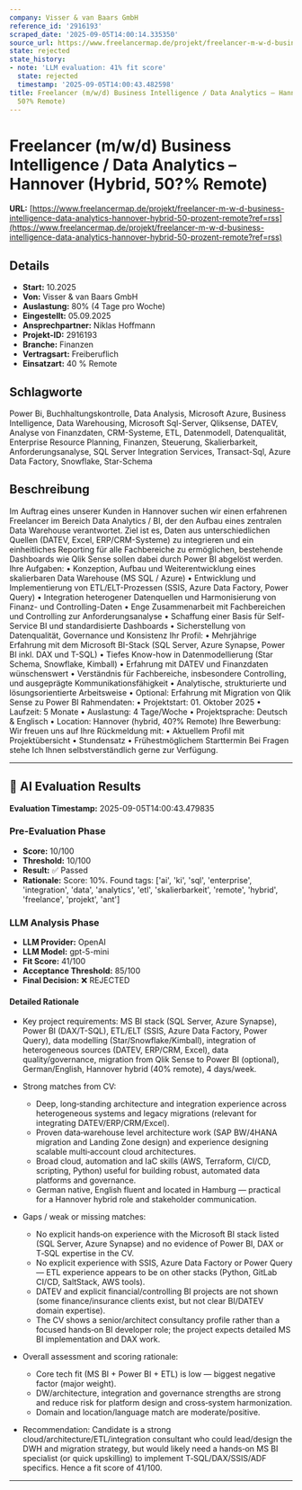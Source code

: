 ```yaml
---
company: Visser & van Baars GmbH
reference_id: '2916193'
scraped_date: '2025-09-05T14:00:14.335350'
source_url: https://www.freelancermap.de/projekt/freelancer-m-w-d-business-intelligence-data-analytics-hannover-hybrid-50-prozent-remote?ref=rss
state: rejected
state_history:
- note: 'LLM evaluation: 41% fit score'
  state: rejected
  timestamp: '2025-09-05T14:00:43.482598'
title: Freelancer (m/w/d) Business Intelligence / Data Analytics – Hannover (Hybrid,
  50?% Remote)
---
```



# Freelancer (m/w/d) Business Intelligence / Data Analytics – Hannover (Hybrid, 50?% Remote)
**URL:** [https://www.freelancermap.de/projekt/freelancer-m-w-d-business-intelligence-data-analytics-hannover-hybrid-50-prozent-remote?ref=rss](https://www.freelancermap.de/projekt/freelancer-m-w-d-business-intelligence-data-analytics-hannover-hybrid-50-prozent-remote?ref=rss)
## Details
- **Start:** 10.2025
- **Von:** Visser & van Baars GmbH
- **Auslastung:** 80% (4 Tage pro Woche)
- **Eingestellt:** 05.09.2025
- **Ansprechpartner:** Niklas Hoffmann
- **Projekt-ID:** 2916193
- **Branche:** Finanzen
- **Vertragsart:** Freiberuflich
- **Einsatzart:** 40
                                                % Remote

## Schlagworte
Power Bi, Buchhaltungskontrolle, Data Analysis, Microsoft Azure, Business Intelligence, Data Warehousing, Microsoft Sql-Server, Qliksense, DATEV, Analyse von Finanzdaten, CRM-Systeme, ETL, Datenmodell, Datenqualität, Enterprise Resource Planning, Finanzen, Steuerung, Skalierbarkeit, Anforderungsanalyse, SQL Server Integration Services, Transact-Sql, Azure Data Factory, Snowflake, Star-Schema

## Beschreibung
Im Auftrag eines unserer Kunden in Hannover suchen wir einen erfahrenen Freelancer im Bereich Data Analytics / BI, der den Aufbau eines zentralen Data Warehouse verantwortet. Ziel ist es, Daten aus unterschiedlichen Quellen (DATEV, Excel, ERP/CRM-Systeme) zu integrieren und ein einheitliches Reporting für alle Fachbereiche zu ermöglichen, bestehende Dashboards wie Qlik Sense sollen dabei durch Power BI abgelöst werden.
Ihre Aufgaben:
• Konzeption, Aufbau und Weiterentwicklung eines skalierbaren Data Warehouse (MS SQL / Azure)
• Entwicklung und Implementierung von ETL/ELT-Prozessen (SSIS, Azure Data Factory, Power Query)
• Integration heterogener Datenquellen und Harmonisierung von Finanz- und Controlling-Daten
• Enge Zusammenarbeit mit Fachbereichen und Controlling zur Anforderungsanalyse
• Schaffung einer Basis für Self-Service BI und standardisierte Dashboards
• Sicherstellung von Datenqualität, Governance und Konsistenz
Ihr Profil:
• Mehrjährige Erfahrung mit dem Microsoft BI-Stack (SQL Server, Azure Synapse, Power BI inkl. DAX und T-SQL)
• Tiefes Know-how in Datenmodellierung (Star Schema, Snowflake, Kimball)
• Erfahrung mit DATEV und Finanzdaten wünschenswert
• Verständnis für Fachbereiche, insbesondere Controlling, und ausgeprägte Kommunikationsfähigkeit
• Analytische, strukturierte und lösungsorientierte Arbeitsweise
• Optional: Erfahrung mit Migration von Qlik Sense zu Power BI
Rahmendaten:
• Projektstart: 01. Oktober 2025
• Laufzeit: 5 Monate
• Auslastung: 4 Tage/Woche
• Projektsprache: Deutsch & Englisch
• Location: Hannover (hybrid, 40?% Remote)
Ihre Bewerbung:
Wir freuen uns auf Ihre Rückmeldung mit:
• Aktuellem Profil mit Projektübersicht
• Stundensatz
• Frühestmöglichem Starttermin
Bei Fragen stehe Ich Ihnen selbstverständlich gerne zur Verfügung.

---

## 🤖 AI Evaluation Results

**Evaluation Timestamp:** 2025-09-05T14:00:43.479835

### Pre-Evaluation Phase
- **Score:** 10/100
- **Threshold:** 10/100
- **Result:** ✅ Passed
- **Rationale:** Score: 10%. Found tags: ['ai', 'ki', 'sql', 'enterprise', 'integration', 'data', 'analytics', 'etl', 'skalierbarkeit', 'remote', 'hybrid', 'freelance', 'projekt', 'ant']

### LLM Analysis Phase
- **LLM Provider:** OpenAI
- **LLM Model:** gpt-5-mini
- **Fit Score:** 41/100
- **Acceptance Threshold:** 85/100
- **Final Decision:** ❌ REJECTED

#### Detailed Rationale
- Key project requirements: MS BI stack (SQL Server, Azure Synapse), Power BI (DAX/T-SQL), ETL/ELT (SSIS, Azure Data Factory, Power Query), data modelling (Star/Snowflake/Kimball), integration of heterogeneous sources (DATEV, ERP/CRM, Excel), data quality/governance, migration from Qlik Sense to Power BI (optional), German/English, Hannover hybrid (40% remote), 4 days/week.

- Strong matches from CV:
  - Deep, long‑standing architecture and integration experience across heterogeneous systems and legacy migrations (relevant for integrating DATEV/ERP/CRM/Excel).
  - Proven data‑warehouse level architecture work (SAP BW/4HANA migration and Landing Zone design) and experience designing scalable multi‑account cloud architectures.
  - Broad cloud, automation and IaC skills (AWS, Terraform, CI/CD, scripting, Python) useful for building robust, automated data platforms and governance.
  - German native, English fluent and located in Hamburg — practical for a Hannover hybrid role and stakeholder communication.

- Gaps / weak or missing matches:
  - No explicit hands‑on experience with the Microsoft BI stack listed (SQL Server, Azure Synapse) and no evidence of Power BI, DAX or T‑SQL expertise in the CV.
  - No explicit experience with SSIS, Azure Data Factory or Power Query — ETL experience appears to be on other stacks (Python, GitLab CI/CD, SaltStack, AWS tools).
  - DATEV and explicit financial/controlling BI projects are not shown (some finance/insurance clients exist, but not clear BI/DATEV domain expertise).
  - The CV shows a senior/architect consultancy profile rather than a focused hands‑on BI developer role; the project expects detailed MS BI implementation and DAX work.

- Overall assessment and scoring rationale:
  - Core tech fit (MS BI + Power BI + ETL) is low — biggest negative factor (major weight).
  - DW/architecture, integration and governance strengths are strong and reduce risk for platform design and cross‑system harmonization.
  - Domain and location/language match are moderate/positive.

- Recommendation: Candidate is a strong cloud/architecture/ETL/integration consultant who could lead/design the DWH and migration strategy, but would likely need a hands‑on MS BI specialist (or quick upskilling) to implement T‑SQL/DAX/SSIS/ADF specifics. Hence a fit score of 41/100.

---
